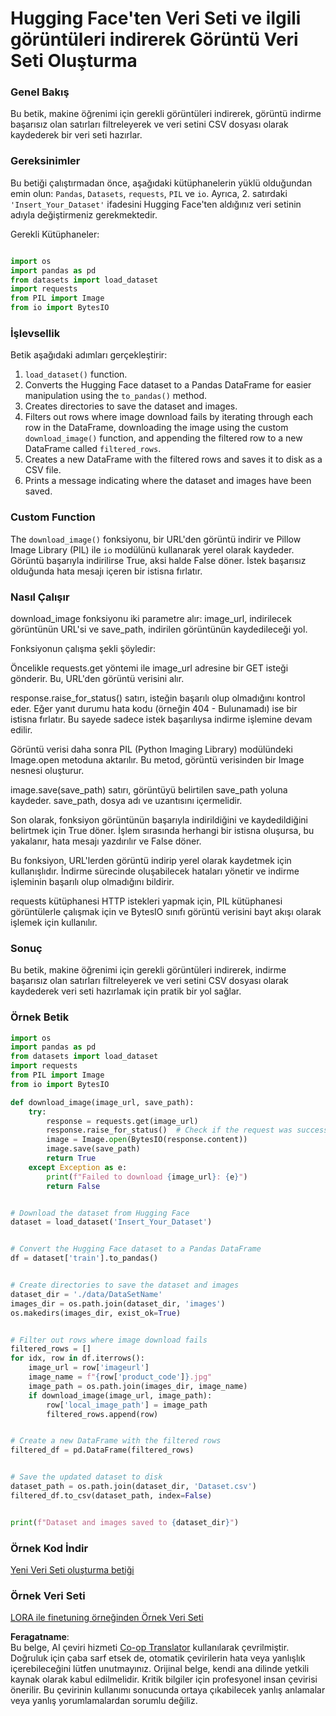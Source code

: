 <!--
CO_OP_TRANSLATOR_METADATA:
{
  "original_hash": "3cd0b727945d57998f1096763df56a84",
  "translation_date": "2025-05-09T20:24:18+00:00",
  "source_file": "md/03.FineTuning/CreatingSampleData.md",
  "language_code": "tr"
}
-->
# Hugging Face'ten Veri Seti ve ilgili görüntüleri indirerek Görüntü Veri Seti Oluşturma


### Genel Bakış

Bu betik, makine öğrenimi için gerekli görüntüleri indirerek, görüntü indirme başarısız olan satırları filtreleyerek ve veri setini CSV dosyası olarak kaydederek bir veri seti hazırlar.

### Gereksinimler

Bu betiği çalıştırmadan önce, aşağıdaki kütüphanelerin yüklü olduğundan emin olun: `Pandas`, `Datasets`, `requests`, `PIL` ve `io`. Ayrıca, 2. satırdaki `'Insert_Your_Dataset'` ifadesini Hugging Face'ten aldığınız veri setinin adıyla değiştirmeniz gerekmektedir.

Gerekli Kütüphaneler:

```python

import os
import pandas as pd
from datasets import load_dataset
import requests
from PIL import Image
from io import BytesIO
```

### İşlevsellik

Betik aşağıdaki adımları gerçekleştirir:

1. `load_dataset()` function.
2. Converts the Hugging Face dataset to a Pandas DataFrame for easier manipulation using the `to_pandas()` method.
3. Creates directories to save the dataset and images.
4. Filters out rows where image download fails by iterating through each row in the DataFrame, downloading the image using the custom `download_image()` function, and appending the filtered row to a new DataFrame called `filtered_rows`.
5. Creates a new DataFrame with the filtered rows and saves it to disk as a CSV file.
6. Prints a message indicating where the dataset and images have been saved.

### Custom Function

The `download_image()` fonksiyonu, bir URL'den görüntü indirir ve Pillow Image Library (PIL) ile `io` modülünü kullanarak yerel olarak kaydeder. Görüntü başarıyla indirilirse True, aksi halde False döner. İstek başarısız olduğunda hata mesajı içeren bir istisna fırlatır.

### Nasıl Çalışır

download_image fonksiyonu iki parametre alır: image_url, indirilecek görüntünün URL'si ve save_path, indirilen görüntünün kaydedileceği yol.

Fonksiyonun çalışma şekli şöyledir:

Öncelikle requests.get yöntemi ile image_url adresine bir GET isteği gönderir. Bu, URL'den görüntü verisini alır.

response.raise_for_status() satırı, isteğin başarılı olup olmadığını kontrol eder. Eğer yanıt durumu hata kodu (örneğin 404 - Bulunamadı) ise bir istisna fırlatır. Bu sayede sadece istek başarılıysa indirme işlemine devam edilir.

Görüntü verisi daha sonra PIL (Python Imaging Library) modülündeki Image.open metoduna aktarılır. Bu metod, görüntü verisinden bir Image nesnesi oluşturur.

image.save(save_path) satırı, görüntüyü belirtilen save_path yoluna kaydeder. save_path, dosya adı ve uzantısını içermelidir.

Son olarak, fonksiyon görüntünün başarıyla indirildiğini ve kaydedildiğini belirtmek için True döner. İşlem sırasında herhangi bir istisna oluşursa, bu yakalanır, hata mesajı yazdırılır ve False döner.

Bu fonksiyon, URL'lerden görüntü indirip yerel olarak kaydetmek için kullanışlıdır. İndirme sürecinde oluşabilecek hataları yönetir ve indirme işleminin başarılı olup olmadığını bildirir.

requests kütüphanesi HTTP istekleri yapmak için, PIL kütüphanesi görüntülerle çalışmak için ve BytesIO sınıfı görüntü verisini bayt akışı olarak işlemek için kullanılır.



### Sonuç

Bu betik, makine öğrenimi için gerekli görüntüleri indirerek, indirme başarısız olan satırları filtreleyerek ve veri setini CSV dosyası olarak kaydederek veri seti hazırlamak için pratik bir yol sağlar.

### Örnek Betik

```python
import os
import pandas as pd
from datasets import load_dataset
import requests
from PIL import Image
from io import BytesIO

def download_image(image_url, save_path):
    try:
        response = requests.get(image_url)
        response.raise_for_status()  # Check if the request was successful
        image = Image.open(BytesIO(response.content))
        image.save(save_path)
        return True
    except Exception as e:
        print(f"Failed to download {image_url}: {e}")
        return False


# Download the dataset from Hugging Face
dataset = load_dataset('Insert_Your_Dataset')


# Convert the Hugging Face dataset to a Pandas DataFrame
df = dataset['train'].to_pandas()


# Create directories to save the dataset and images
dataset_dir = './data/DataSetName'
images_dir = os.path.join(dataset_dir, 'images')
os.makedirs(images_dir, exist_ok=True)


# Filter out rows where image download fails
filtered_rows = []
for idx, row in df.iterrows():
    image_url = row['imageurl']
    image_name = f"{row['product_code']}.jpg"
    image_path = os.path.join(images_dir, image_name)
    if download_image(image_url, image_path):
        row['local_image_path'] = image_path
        filtered_rows.append(row)


# Create a new DataFrame with the filtered rows
filtered_df = pd.DataFrame(filtered_rows)


# Save the updated dataset to disk
dataset_path = os.path.join(dataset_dir, 'Dataset.csv')
filtered_df.to_csv(dataset_path, index=False)


print(f"Dataset and images saved to {dataset_dir}")
```

### Örnek Kod İndir
[Yeni Veri Seti oluşturma betiği](../../../../code/04.Finetuning/generate_dataset.py)

### Örnek Veri Seti
[LORA ile finetuning örneğinden Örnek Veri Seti](../../../../code/04.Finetuning/olive-ort-example/dataset/dataset-classification.json)

**Feragatname**:  
Bu belge, AI çeviri hizmeti [Co-op Translator](https://github.com/Azure/co-op-translator) kullanılarak çevrilmiştir. Doğruluk için çaba sarf etsek de, otomatik çevirilerin hata veya yanlışlık içerebileceğini lütfen unutmayınız. Orijinal belge, kendi ana dilinde yetkili kaynak olarak kabul edilmelidir. Kritik bilgiler için profesyonel insan çevirisi önerilir. Bu çevirinin kullanımı sonucunda ortaya çıkabilecek yanlış anlamalar veya yanlış yorumlamalardan sorumlu değiliz.